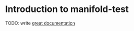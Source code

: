 # Introduction to manifold-test

TODO: write [great documentation](http://jacobian.org/writing/what-to-write/)
